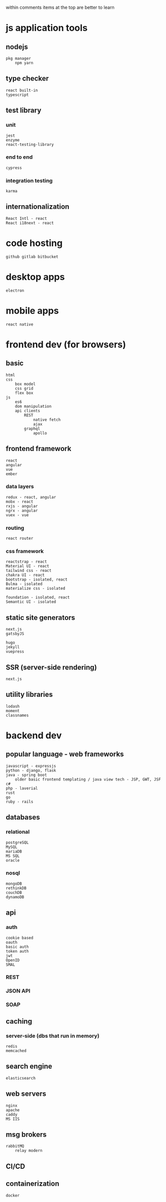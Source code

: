 within comments items at the top are better to learn

# js application tools
## nodejs
    pkg manager
        npm yarn
## type checker
    react built-in
    typescript
## test library
### unit
    jest
    enzyme
    react-testing-library
### end to end
    cypress
### integration testing
    karma
## internationalization
    React Intl - react
    React i18next - react
    

# code hosting
    github gitlab bitbucket

# desktop apps
    electron

# mobile apps
    react native

# frontend dev (for browsers)
## basic
    html
    css
        box model
        css grid
        flex box
    js
        es6
        dom manipulation
        api clients
            REST
                native fetch
                ajax
            graphql
                apollo

## frontend framework
    react
    angular
    vue
    ember

### data layers
    redux - react, angular
    mobx - react
    rxjs - angular
    ngrx - angular
    vuex - vue

### routing
    react router

### css framework
    reactstrap - react
    Material UI - react
    tailwind css - react
    chakra UI - react
    bootstrap - isolated, react
    Bulma - isolated
    materialize css - isolated

    foundation - isolated, react
    Semantic UI - isolated

## static site generators
    next.js
    gatsbyJS

    hugo
    jekyll
    vuepress

## SSR (server-side rendering)
    next.js

## utility libraries
    lodash
    moment
    classnames


# backend dev
## popular language - web frameworks
    javascript - expressjs
    python - django, flask
    java - spring boot
        older basic frontend templating / java view tech - JSP, GWT, JSF
    c#
    php - laverial
    rust
    go
    ruby - rails

## databases
### relational
    postgreSQL
    MySQL
    mariaDB
    MS SQL
    oracle
### nosql
    mongoDB
    rethinkDB
    couchDB
    dynamoDB
## api
### auth
    cookie based
    oauth
    basic auth
    token auth
    jwt
    OpenID
    SMAL
### REST
### JSON API
### SOAP

## caching
### server-side (dbs that run in memory)
    redis
    memcached

## search engine
    elasticsearch


## web servers
    nginx
    apache
    caddy
    MS IIS

## msg brokers
    rabbitMQ
        relay modern

## CI/CD

## containerization
    docker
